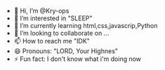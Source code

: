- 👋 Hi, I’m @Kry-ops
- 👀 I’m interested in "SLEEP"
- 🌱 I’m currently learning html,css,javascrip,Python
- 💞️ I’m looking to collaborate on ...
- 📫 How to reach me "IDK"
- 😄 Pronouns: "LORD, Your Highnes"
- ⚡ Fun fact: I don't know what i'm doing now 

